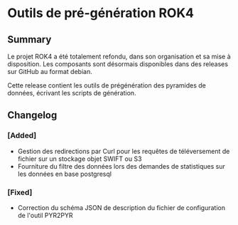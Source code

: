 # Outils de pré-génération ROK4

## Summary

Le projet ROK4 a été totalement refondu, dans son organisation et sa mise à disposition. Les composants sont désormais disponibles dans des releases sur GitHub au format debian.

Cette release contient les outils de prégénération des pyramides de données, écrivant les scripts de génération.

## Changelog

### [Added]

* Gestion des redirections par Curl pour les requêtes de téléversement de fichier sur un stockage objet SWIFT ou S3
* Fourniture du filtre des données lors des demandes de statistiques sur les données en base postgresql

### [Fixed]

* Correction du schéma JSON de description du fichier de configuration de l'outil PYR2PYR

<!-- 
### [Added]

### [Changed]

### [Deprecated]

### [Removed]

### [Fixed]

### [Security] 
-->